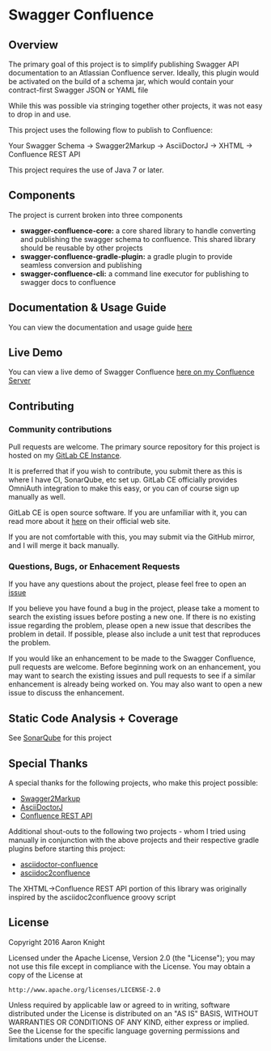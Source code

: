 # Swagger Confluence

## Overview

The primary goal of this project is to simplify publishing Swagger API documentation to an Atlassian Confluence server. Ideally, this plugin would be activated on the build of a schema jar, which would contain your contract-first Swagger JSON or YAML file



While this was possible via stringing together other projects, it was not easy to drop in and use.



This project uses the following flow to publish to Confluence:



Your Swagger Schema -> Swagger2Markup -> AsciiDoctorJ -> XHTML -> Confluence REST API



This project requires the use of Java 7 or later.

## Components

The project is current broken into three components

- **swagger-confluence-core:** a core shared library to handle converting and publishing the swagger schema to confluence. This shared library should be reusable by other projects
- **swagger-confluence-gradle-plugin:** a gradle plugin to provide seamless conversion and publishing
- **swagger-confluence-cli:** a command line executor for publishing to swagger docs to confluence

## Documentation & Usage Guide

You can view the documentation and usage guide [here](https://cloud.slkdev.net/swagger-confluence)

## Live Demo

You can view a live demo of Swagger Confluence [here on my Confluence Server](https://cloud.slkdev.net/confluence/display/DEMO/Swagger+Confluence+Demos)

## Contributing

### Community contributions

Pull requests are welcome. The primary source repository for this project is hosted on my [GitLab CE Instance](https://cloud.slkdev.net/gitlab/starlightknight/swagger-confluence).


It is preferred that if you wish to contribute, you submit there as this is where I have CI, SonarQube, etc set up. GitLab CE officially provides OmniAuth integration to make this easy, or you can of course sign up manually as well.


GitLab CE is open source software. If you are unfamiliar with it, you can read more about it [here](https://about.gitlab.com/) on their official web site.


If you are not comfortable with this, you may submit via the GitHub mirror, and I will merge it back manually.

### Questions, Bugs, or Enhacement Requests



If you have any questions about the project, please feel free to open an [issue](https://cloud.slkdev.net/gitlab/starlightknight/swagger-confluence/issues)



If you believe you have found a bug in the project, please take a moment to search the existing issues before posting a new one. If there is no existing issue regarding the problem, please open a new issue that describes the problem in detail. If possible, please also include a unit test that reproduces the problem.



If you would like an enhancement to be made to the Swagger Confluence, pull requests are welcome. Before beginning work on an enhancement, you may want to search the existing issues and pull requests to see if a similar enhancement is already being worked on. You may also want to open a new issue to discuss the enhancement.



## Static Code Analysis + Coverage

See [SonarQube](https://cloud.slkdev.net/sonar/overview?id=30) for this project

## Special Thanks


A special thanks for the following projects, who make this project possible:


* [Swagger2Markup](https://github.com/Swagger2Markup/swagger2markup)
* [AsciiDoctorJ](https://github.com/asciidoctor/asciidoctorj)
* [Confluence REST API](https://developer.atlassian.com/confdev/confluence-rest-api)



Additional shout-outs to the following two projects - whom I tried using manually in
conjunction with the above projects and their respective gradle plugins before starting this project:

* [asciidoctor-confluence](https://github.com/gscheibel/asciidoctor-confluence)
* [asciidoc2confluence](https://github.com/rdmueller/asciidoc2confluence)

The XHTML->Confluence REST API portion of this library was originally inspired by the
asciidoc2confluence groovy script

## License

Copyright 2016 Aaron Knight



Licensed under the Apache License, Version 2.0 (the "License"); you may not use this file except in compliance with the License. You may obtain a copy of the License at



    http://www.apache.org/licenses/LICENSE-2.0



Unless required by applicable law or agreed to in writing, software distributed under the License is distributed on an "AS IS" BASIS, WITHOUT WARRANTIES OR CONDITIONS OF ANY KIND, either express or implied. See the License for the specific language governing permissions and limitations under the License.
